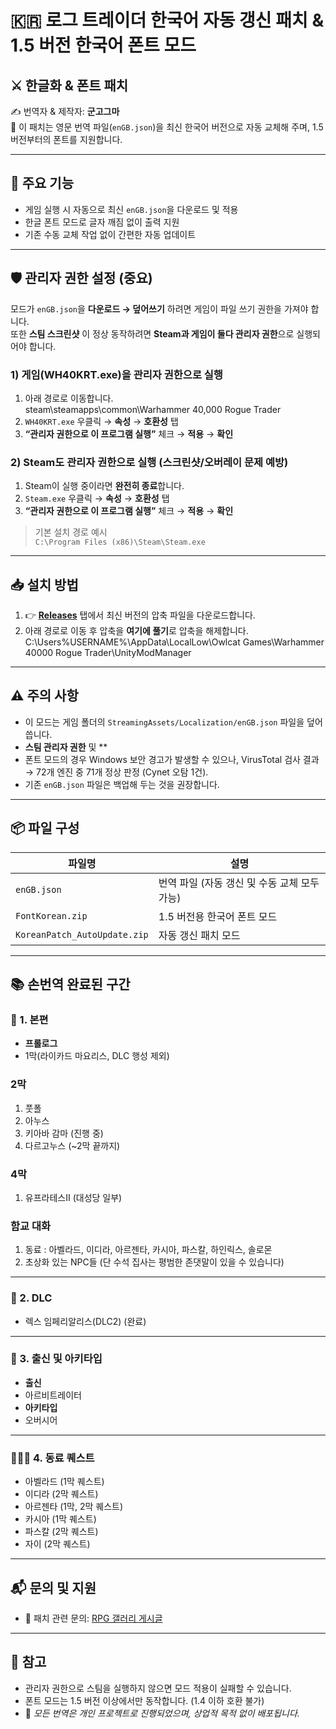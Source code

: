 # 🇰🇷 로그 트레이더 한국어 자동 갱신 패치 & 1.5 버전 한국어 폰트 모드

## ⚔️ 한글화 & 폰트 패치
✍️ 번역자 & 제작자: **군고그마**  
🧪 이 패치는 영문 번역 파일(`enGB.json`)을 최신 한국어 버전으로 자동 교체해 주며, 1.5 버전부터의 폰트를 지원합니다.

---

## 🧩 주요 기능
- 게임 실행 시 자동으로 최신 `enGB.json`을 다운로드 및 적용
- 한글 폰트 모드로 글자 깨짐 없이 출력 지원
- 기존 수동 교체 작업 없이 간편한 자동 업데이트

---

## 🛡️ 관리자 권한 설정 (중요)

모드가 `enGB.json`을 **다운로드 → 덮어쓰기** 하려면 게임이 파일 쓰기 권한을 가져야 합니다.  
또한 **스팀 스크린샷** 이 정상 동작하려면 **Steam과 게임이 둘다 관리자 권한**으로 실행되어야 합니다.

### 1) 게임(WH40KRT.exe)을 관리자 권한으로 실행
1. 아래 경로로 이동합니다.  
steam\steamapps\common\Warhammer 40,000 Rogue Trader
2. `WH40KRT.exe` 우클릭 → **속성** → **호환성** 탭  
3. **“관리자 권한으로 이 프로그램 실행”** 체크 → **적용** → **확인**

### 2) Steam도 관리자 권한으로 실행 (스크린샷/오버레이 문제 예방)
1. Steam이 실행 중이라면 **완전히 종료**합니다.  
2. `Steam.exe` 우클릭 → **속성** → **호환성** 탭  
3. **“관리자 권한으로 이 프로그램 실행”** 체크 → **적용** → **확인**  
> 기본 설치 경로 예시  
> `C:\Program Files (x86)\Steam\Steam.exe`

---

## 📥 설치 방법

1. 👉 [**Releases**](../../releases) 탭에서 최신 버전의 압축 파일을 다운로드합니다.  
2. 아래 경로로 이동 후 압축을 **여기에 풀기**로 압축을 해제합니다.  
C:\Users%USERNAME%\AppData\LocalLow\Owlcat Games\Warhammer 40000 Rogue Trader\UnityModManager

---

## ⚠️ 주의 사항
- 이 모드는 게임 폴더의 `StreamingAssets/Localization/enGB.json` 파일을 덮어씁니다.  
- **스팀 관리자 권한** 및 **
- 폰트 모드의 경우 Windows 보안 경고가 발생할 수 있으나, VirusTotal 검사 결과 → 72개 엔진 중 71개 정상 판정 (Cynet 오탐 1건).  
- 기존 `enGB.json` 파일은 백업해 두는 것을 권장합니다.

---

## 📦 파일 구성

| 파일명                        | 설명                                 |
|-------------------------------|--------------------------------------|
| `enGB.json`                   | 번역 파일 (자동 갱신 및 수동 교체 모두 가능) |
| `FontKorean.zip`              | 1.5 버전용 한국어 폰트 모드          |
| `KoreanPatch_AutoUpdate.zip`  | 자동 갱신 패치 모드                  |

---

## 📚 손번역 완료된 구간

### 🧭 1. 본편
- **프롤로그**
- 1막(라이카드 마요리스, DLC 행성 제외)
### 2막
1. 풋폴  
2. 아누스  
3. 키아바 감마 (진행 중)  
4. 다르고누스 (~2막 끝까지)

### 4막
1. 유프라테스Ⅱ (대성당 일부)

### 함교 대화
1. 동료 : 아벨라드, 이디라, 아르젠타, 카시아, 파스칼, 하인릭스, 솔로몬  
2. 초상화 있는 NPC들 (단 수석 집사는 평범한 존댓말이 있을 수 있습니다)


---

### 🧩 2. DLC
- 렉스 임페리알리스(DLC2) (완료)

---

### 🧬 3. 출신 및 아키타입
- **출신**
- 아르비트레이터
- **아키타입**
- 오버시어

---

### 🧑‍🤝‍🧑 4. 동료 퀘스트
- 아벨라드 (1막 퀘스트)
- 이디라 (2막 퀘스트)
- 아르젠타 (1막, 2막 퀘스트)
- 카시아 (1막 퀘스트)
- 파스칼 (2막 퀘스트)
- 자이 (2막 퀘스트)

---

## 📬 문의 및 지원
- 📢 패치 관련 문의: [RPG 갤러리 게시글](https://gall.dcinside.com/mgallery/board/view/?id=rpgundivded&no=52499) 

---

## 💬 참고
- 관리자 권한으로 스팀을 실행하지 않으면 모드 적용이 실패할 수 있습니다.  
- 폰트 모드는 1.5 버전 이상에서만 동작합니다. (1.4 이하 호환 불가)  
- 📢 *모든 번역은 개인 프로젝트로 진행되었으며, 상업적 목적 없이 배포됩니다.*  
